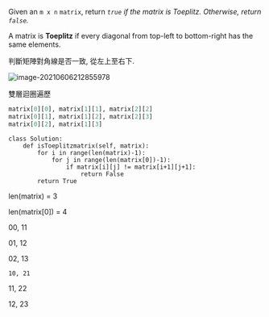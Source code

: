 ﻿Given an `m x n` `matrix`, return *`true` if the matrix is Toeplitz. Otherwise, return `false`.*

A matrix is **Toeplitz** if every diagonal from top-left to bottom-right has the same elements.

判斷矩陣對角線是否一致, 從左上至右下.

![image-20210606212855978](C:\Users\Administrator\AppData\Roaming\Typora\typora-user-images\image-20210606212855978.png)

雙層迴圈遍歷

```python
matrix[0][0], matrix[1][1], matrix[2][2]
matrix[0][1], matrix[1][2], matrix[2][3]
matrix[0][2], matrix[1][3]
```

```
class Solution:
	def isToeplitzmatrix(self, matrix):
        for i in range(len(matrix)-1):
            for j in range(len(matrix[0])-1):
                if matrix[i][j] != matrix[i+1][j+1]:
                    return False
        return True
```

len(matrix) = 3

len(matrix[0]) = 4

00, 11

01, 12

02, 13



`10, 21`

11, 22

12, 23









